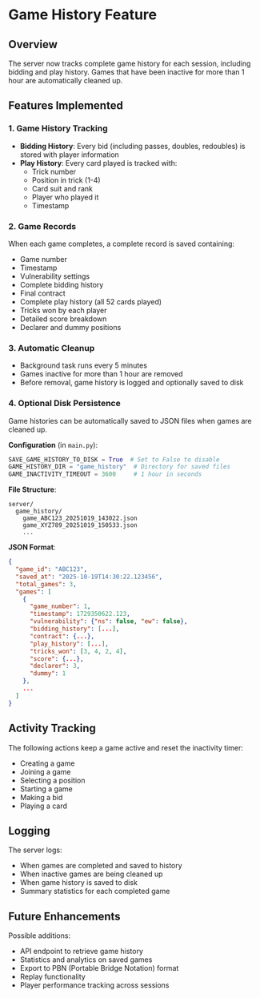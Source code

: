 # Game History Feature

## Overview
The server now tracks complete game history for each session, including bidding and play history. Games that have been inactive for more than 1 hour are automatically cleaned up.

## Features Implemented

### 1. Game History Tracking
- **Bidding History**: Every bid (including passes, doubles, redoubles) is stored with player information
- **Play History**: Every card played is tracked with:
  - Trick number
  - Position in trick (1-4)
  - Card suit and rank
  - Player who played it
  - Timestamp

### 2. Game Records
When each game completes, a complete record is saved containing:
- Game number
- Timestamp
- Vulnerability settings
- Complete bidding history
- Final contract
- Complete play history (all 52 cards played)
- Tricks won by each player
- Detailed score breakdown
- Declarer and dummy positions

### 3. Automatic Cleanup
- Background task runs every 5 minutes
- Games inactive for more than 1 hour are removed
- Before removal, game history is logged and optionally saved to disk

### 4. Optional Disk Persistence
Game histories can be automatically saved to JSON files when games are cleaned up.

**Configuration** (in `main.py`):
```python
SAVE_GAME_HISTORY_TO_DISK = True  # Set to False to disable
GAME_HISTORY_DIR = "game_history"  # Directory for saved files
GAME_INACTIVITY_TIMEOUT = 3600     # 1 hour in seconds
```

**File Structure**:
```
server/
  game_history/
    game_ABC123_20251019_143022.json
    game_XYZ789_20251019_150533.json
    ...
```

**JSON Format**:
```json
{
  "game_id": "ABC123",
  "saved_at": "2025-10-19T14:30:22.123456",
  "total_games": 3,
  "games": [
    {
      "game_number": 1,
      "timestamp": 1729350622.123,
      "vulnerability": {"ns": false, "ew": false},
      "bidding_history": [...],
      "contract": {...},
      "play_history": [...],
      "tricks_won": [3, 4, 2, 4],
      "score": {...},
      "declarer": 3,
      "dummy": 1
    },
    ...
  ]
}
```

## Activity Tracking
The following actions keep a game active and reset the inactivity timer:
- Creating a game
- Joining a game  
- Selecting a position
- Starting a game
- Making a bid
- Playing a card

## Logging
The server logs:
- When games are completed and saved to history
- When inactive games are being cleaned up
- When game history is saved to disk
- Summary statistics for each completed game

## Future Enhancements
Possible additions:
- API endpoint to retrieve game history
- Statistics and analytics on saved games
- Export to PBN (Portable Bridge Notation) format
- Replay functionality
- Player performance tracking across sessions

